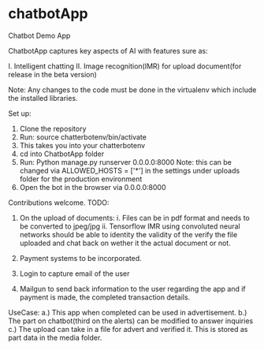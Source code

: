 # chatbotApp
Chatbot Demo App

ChatbotApp  captures key aspects of AI with features sure as:

I. Intelligent chatting
II. Image recognition(IMR) for upload document(for release in the beta version)

Note: Any changes to the code must be done in the virtualenv which include the installed libraries.

Set up:

1. Clone the repository
2. Run:  source chatterbotenv/bin/activate
3. This takes you into your chatterbotenv
4. cd into ChatbotApp folder
5. Run: Python manage.py runserver 0.0.0.0:8000
   Note: this can be changed via ALLOWED_HOSTS = ['*'] in the settings under uploads folder for the production environment
6. Open the bot in the browser via 0.0.0.0:8000



Contributions welcome. 
TODO: 

1. On the upload of documents:
   i.   Files can be in pdf format and needs to be converted to jpeg/jpg
   ii.  Tensorflow IMR using convoluted neural networks should be able to identity the validity of the verify the file uploaded and chat back on wether it the actual document or not.

2. Payment systems to be incorporated.

3. Login to capture email of the user

4. Mailgun to send back information to the user regarding the app and if payment is made, the completed transaction details.


UseCase:
a.) This app when completed can be used in advertisement.
b.) The part on chatbot(third on the alerts) can be modified to answer inquiries
c.) The upload can take in a file for advert and verified it. This is stored as part data in the media folder.




